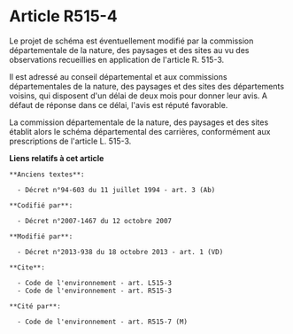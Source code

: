 # Article R515-4

Le projet de schéma est éventuellement modifié par la commission départementale de la nature, des paysages et des sites au vu
des observations recueillies en application de l'article R. 515-3. 

Il est adressé au conseil départemental et aux commissions départementales de la nature, des paysages et des sites des
départements voisins, qui disposent d'un délai de deux mois pour donner leur avis. A défaut de réponse dans ce délai, l'avis
est réputé favorable. 

La commission départementale de la nature, des paysages et des sites établit alors le schéma départemental des carrières,
conformément aux prescriptions de l'article L. 515-3.

**Liens relatifs à cet article**

	**Anciens textes**:

	  - Décret n°94-603 du 11 juillet 1994 - art. 3 (Ab)

	**Codifié par**:

	  - Décret n°2007-1467 du 12 octobre 2007

	**Modifié par**:

	  - Décret n°2013-938 du 18 octobre 2013 - art. 1 (VD)

	**Cite**:

	  - Code de l'environnement - art. L515-3
	  - Code de l'environnement - art. R515-3

	**Cité par**:

	  - Code de l'environnement - art. R515-7 (M)
